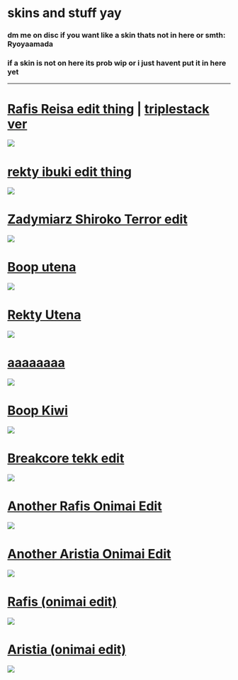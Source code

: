 # skins and stuff yay

### dm me on disc if you want like a skin thats not in here or smth: Ryoyaamada
### if a skin is not on here its prob wip or i just havent put it in here yet
-------------------------------------------------
# [Rafis Reisa edit thing](https://ryoyamadaskins.s-ul.eu/xbi5mDAN) | [triplestack ver](https://ryoyamadaskins.s-ul.eu/pgzNoNHR)
![](https://ryoyamadaskins.s-ul.eu/ZS22FoOE)

# [rekty ibuki edit thing](https://ryoyamadaskins.s-ul.eu/C1O4OtLb)
![](https://ryoyamadaskins.s-ul.eu/r7QTi7RA)

# [Zadymiarz Shiroko Terror edit](https://ryoyamadaskins.s-ul.eu/MwOwvE78)
![](https://ryoyamadaskins.s-ul.eu/YDaty3YR)

# [Boop utena](https://ryoyamadaskins.s-ul.eu/YcE5UIxL)
![](https://ryoyamadaskins.s-ul.eu/lwfxXQmv)

# [Rekty Utena](https://ryoyamadaskins.s-ul.eu/E3XfzENL)
![](https://ryoyamadaskins.s-ul.eu/MIyH7mrR)

# [aaaaaaaa](https://ryoyamadaskins.s-ul.eu/eqq5YhCT)
![](https://ryoyamadaskins.s-ul.eu/puO8o5ED)

# [Boop Kiwi](https://ryoyamadaskins.s-ul.eu/Nw5eyilq)
![](https://ryoyamadaskins.s-ul.eu/CrcF908u)

# [Breakcore tekk edit](https://ryoyamadaskins.s-ul.eu/ipL0130k)
![](https://ryoyamadaskins.s-ul.eu/GJXNPaVe)

# [Another Rafis Onimai Edit](https://ryoyamadaskins.s-ul.eu/nTkROOus)
![](https://ryoyamadaskins.s-ul.eu/tx0vIlsV)

# [Another Aristia Onimai Edit](https://ryoyamadaskins.s-ul.eu/sEdzP9X4)
![](https://ryoyamadaskins.s-ul.eu/zBcK39J9)

# [Rafis (onimai edit)](https://ryoyamadaskins.s-ul.eu/j44WfHol)
![](https://ryoyamadaskins.s-ul.eu/Hi24QmRa)

# [Aristia (onimai edit)](https://ryoyamadaskins.s-ul.eu/DulEkzf7)
![](https://ryoyamadaskins.s-ul.eu/scqlEVrv)
